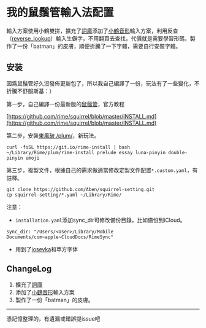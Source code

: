 我的鼠鬚管輸入法配置
================
 輸入方案使用小鶴雙拼，擴充了[詞庫](https://github.com/rime-aca/dictionaries)添加了[小鶴音形](https://github.com/nunchaju/rime-hepy)輸入方案，利用反查（[reverse_lookup](https://github.com/Aben/squirrel-setting/blob/d218c8baf7f62bce91fa53293ff5656dc23ceb27/double_pinyin_flypy.custom.yaml#L10)）輸入生僻字，不用翻頁去查找，代價就是需要學習形碼，製作了一份「batman」的皮膚，順便折騰了一下字體，需要自行安裝字體。

安装
------
因爲鼠鬚管好久沒發佈更新包了，所以我自己編譯了一份，玩法有了一些變化，不折騰不舒服斯基：）

第一步，自己編譯一份最新版的[鼠鬚管](https://github.com/rime/squirrel)，官方教程

[https://github.com/rime/squirrel/blob/master/INSTALL.md](https://github.com/rime/squirrel/blob/master/INSTALL.md)

第二步，安裝[東風破 /plum/](https://github.com/rime/plum)，新玩法。

```shell
curl -fsSL https://git.io/rime-install | bash
~/Library/Rime/plum/rime-install prelude essay luna-pinyin double-pinyin emoji
```

第三步，複製文件，根據自己的需求做適當修改定製文件配置`*.custom.yaml`，有註釋。

```shell
git clone https://github.com/Aben/squirrel-setting.git
cp squirrel-setting/*.yaml ~/Library/Rime/
```

注意：

* `installation.yaml`添加sync_dir可修改備份目錄，比如備份到iCloud。

```
sync_dir: "/Users/<User>/Library/Mobile Documents/com~apple~CloudDocs/RimeSync"
```

* 用到了[iosevka](https://github.com/be5invis/Iosevka)和苹方字体

ChangeLog
------
1. 擴充了[詞庫](https://github.com/rime-aca/dictionaries)
2. 添加了[小鶴音形](https://github.com/nunchaju/rime-hepy)輸入方案
3. 製作了一份「batman」的皮膚。

*****
憑記憶整理的，有遺漏或錯誤提issue吧

